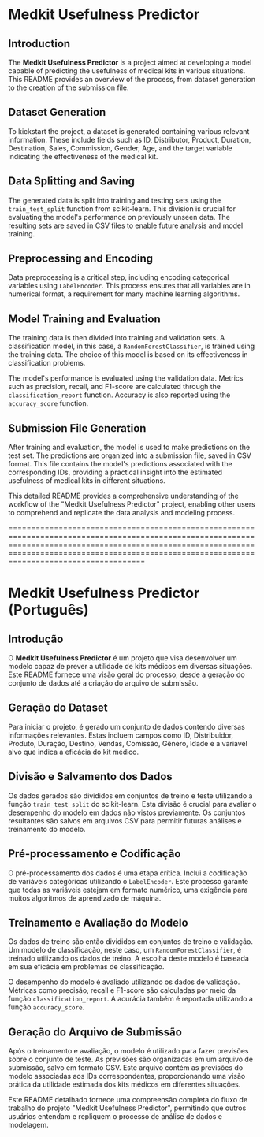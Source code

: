 # Medkit Usefulness Predictor

## Introduction

The **Medkit Usefulness Predictor** is a project aimed at developing a model capable of predicting the usefulness of medical kits in various situations. This README provides an overview of the process, from dataset generation to the creation of the submission file.

## Dataset Generation

To kickstart the project, a dataset is generated containing various relevant information. These include fields such as ID, Distributor, Product, Duration, Destination, Sales, Commission, Gender, Age, and the target variable indicating the effectiveness of the medical kit.

## Data Splitting and Saving

The generated data is split into training and testing sets using the `train_test_split` function from scikit-learn. This division is crucial for evaluating the model's performance on previously unseen data. The resulting sets are saved in CSV files to enable future analysis and model training.

## Preprocessing and Encoding

Data preprocessing is a critical step, including encoding categorical variables using `LabelEncoder`. This process ensures that all variables are in numerical format, a requirement for many machine learning algorithms.

## Model Training and Evaluation

The training data is then divided into training and validation sets. A classification model, in this case, a `RandomForestClassifier`, is trained using the training data. The choice of this model is based on its effectiveness in classification problems.

The model's performance is evaluated using the validation data. Metrics such as precision, recall, and F1-score are calculated through the `classification_report` function. Accuracy is also reported using the `accuracy_score` function.

## Submission File Generation

After training and evaluation, the model is used to make predictions on the test set. The predictions are organized into a submission file, saved in CSV format. This file contains the model's predictions associated with the corresponding IDs, providing a practical insight into the estimated usefulness of medical kits in different situations.

This detailed README provides a comprehensive understanding of the workflow of the "Medkit Usefulness Predictor" project, enabling other users to comprehend and replicate the data analysis and modeling process.


======================================================================================================================================================================================================================================================

# Medkit Usefulness Predictor (Português)

## Introdução

O **Medkit Usefulness Predictor** é um projeto que visa desenvolver um modelo capaz de prever a utilidade de kits médicos em diversas situações. Este README fornece uma visão geral do processo, desde a geração do conjunto de dados até a criação do arquivo de submissão.

## Geração do Dataset

Para iniciar o projeto, é gerado um conjunto de dados contendo diversas informações relevantes. Estas incluem campos como ID, Distribuidor, Produto, Duração, Destino, Vendas, Comissão, Gênero, Idade e a variável alvo que indica a eficácia do kit médico.

## Divisão e Salvamento dos Dados

Os dados gerados são divididos em conjuntos de treino e teste utilizando a função `train_test_split` do scikit-learn. Esta divisão é crucial para avaliar o desempenho do modelo em dados não vistos previamente. Os conjuntos resultantes são salvos em arquivos CSV para permitir futuras análises e treinamento do modelo.

## Pré-processamento e Codificação

O pré-processamento dos dados é uma etapa crítica. Inclui a codificação de variáveis categóricas utilizando o `LabelEncoder`. Este processo garante que todas as variáveis estejam em formato numérico, uma exigência para muitos algoritmos de aprendizado de máquina.

## Treinamento e Avaliação do Modelo

Os dados de treino são então divididos em conjuntos de treino e validação. Um modelo de classificação, neste caso, um `RandomForestClassifier`, é treinado utilizando os dados de treino. A escolha deste modelo é baseada em sua eficácia em problemas de classificação.

O desempenho do modelo é avaliado utilizando os dados de validação. Métricas como precisão, recall e F1-score são calculadas por meio da função `classification_report`. A acurácia também é reportada utilizando a função `accuracy_score`.

## Geração do Arquivo de Submissão

Após o treinamento e avaliação, o modelo é utilizado para fazer previsões sobre o conjunto de teste. As previsões são organizadas em um arquivo de submissão, salvo em formato CSV. Este arquivo contém as previsões do modelo associadas aos IDs correspondentes, proporcionando uma visão prática da utilidade estimada dos kits médicos em diferentes situações.

Este README detalhado fornece uma compreensão completa do fluxo de trabalho do projeto "Medkit Usefulness Predictor", permitindo que outros usuários entendam e repliquem o processo de análise de dados e modelagem.
